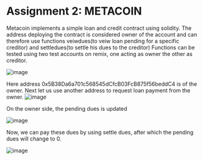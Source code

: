 # Assignment 2: METACOIN

Metacoin implements a simple loan and credit contract using solidity.
The address deploying the contract is considered owner of the account and can therefore use functions veiwdues(to veiw loan pending for a specific creditor) and 
settledues(to settle his dues to the creditor)
Functions can be tested using two test accounts on remix, one acting as owner the other as creditor.

![image](https://user-images.githubusercontent.com/51286478/175783589-699140de-6e82-4d22-a49e-ae898ab1e2f0.png)

Here address 0x5B38Da6a701c568545dCfcB03FcB875f56beddC4 is of the owner.
Next let us use another address to request loan payment from the owner.
![image](https://user-images.githubusercontent.com/51286478/175783677-22830e35-d298-4151-b27b-c1b8445765f0.png)

On the owner side, the pending dues is updated

![image](https://user-images.githubusercontent.com/51286478/175783728-2d614cd1-c5d8-401b-95f6-a5ae1741aa0b.png)

Now, we can pay these dues by using settle dues, after which the pending dues will change to 0.

![image](https://user-images.githubusercontent.com/51286478/175783793-2fafc258-6dbc-470a-b9a1-c883170a0c7d.png)

